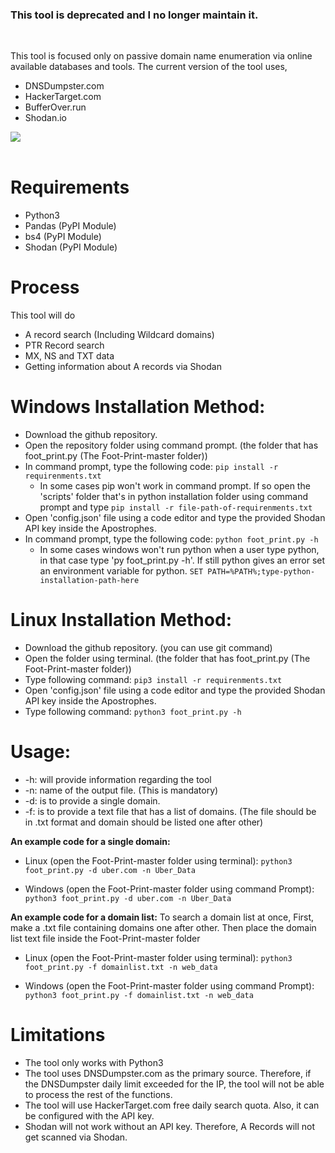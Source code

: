
<h3>This tool is deprecated and I no longer maintain it.</h3>
<br>

This tool is focused only on passive domain name enumeration via online available databases and tools. The current version of the tool uses,
 - DNSDumpster.com 
 - HackerTarget.com
 - BufferOver.run
 - Shodan.io

<div><img style='text-align:center;' src='./images/a.png'/></div>
<br>

# Requirements

 - Python3
 - Pandas (PyPI Module)
 - bs4 (PyPI Module)
 - Shodan (PyPI Module)

# Process

This tool will do 

 - A record search (Including Wildcard domains)
 - PTR Record search 
 - MX, NS and TXT data 
 - Getting information about A records via Shodan

# Windows Installation Method:

 - Download the github repository.
 - Open the repository folder using command prompt. (the folder that has foot_print.py (The Foot-Print-master folder))
 - In command prompt, type the following code: `pip install -r requirenments.txt`
	 - In some cases pip won't work in command prompt. If so open the 'scripts' folder that's in python installation folder using command prompt and type `pip install -r file-path-of-requirenments.txt`
 - Open 'config.json' file using a code editor and type the provided Shodan API key inside the Apostrophes.
 - In command prompt, type the following code: `python foot_print.py -h`
	 - In some cases windows won't run python when a user type python, in that case type 'py foot_print.py -h'. If  still python gives an error set an environment variable for python. `SET PATH=%PATH%;type-python-installation-path-here`

# Linux Installation Method:

 - Download the github repository. (you can use git command)
 - Open the folder using terminal. (the folder that has foot_print.py (The Foot-Print-master folder))
 - Type following command: `pip3 install -r requirenments.txt`
 - Open 'config.json' file using a code editor and type the provided Shodan API key inside the Apostrophes.
 - Type following command: `python3 foot_print.py -h`
  
 
# Usage:
 - -h: will provide information regarding the tool
 - -n: name of the output file. (This is mandatory)
 - -d: is to provide a single domain.
 - -f: is to provide a text file that has a list of domains. (The file should be in .txt format and domain should be listed one after other)

**An example code for a single domain:**

 - Linux (open the Foot-Print-master folder using terminal): `python3
   foot_print.py -d uber.com -n Uber_Data`

 - Windows (open the Foot-Print-master folder using command Prompt):
   `python3 foot_print.py -d uber.com -n Uber_Data`

**An example code for a domain list:**
To search a domain list at once, First, make a .txt file containing domains one after other. Then place the domain list text file inside the Foot-Print-master folder

 - Linux (open the  Foot-Print-master folder using terminal): `python3
   foot_print.py -f domainlist.txt -n web_data`

 - Windows (open the Foot-Print-master folder using command Prompt):
   `python3 foot_print.py -f domainlist.txt -n web_data`

# Limitations

 - The tool only works with Python3
 - The tool uses DNSDumpster.com as the primary source. Therefore, if the DNSDumpster daily limit exceeded for the IP, the tool will not be able to process the rest of the functions.
 - The tool will use HackerTarget.com free daily search quota. Also, it can be configured with the API key.
 - Shodan will not work without an API key. Therefore, A Records will not get scanned via Shodan.

